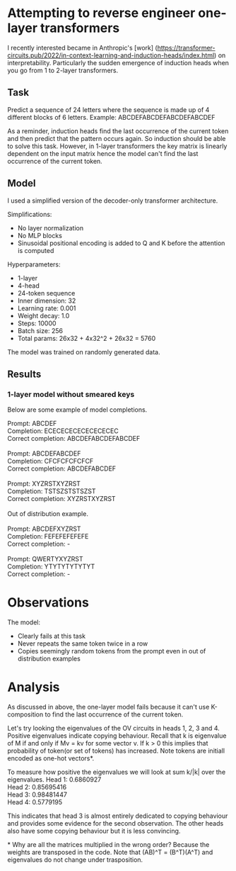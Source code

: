 # Attempting to reverse engineer one-layer transformers

I recently interested became in Anthropic's [work] (https://transformer-circuits.pub/2022/in-context-learning-and-induction-heads/index.html) on interpretability. Particularly the sudden emergence of induction heads when you go from 1 to 2-layer transformers. 

## Task

Predict a sequence of 24 letters where the sequence is made up of 4 different blocks of 6 letters. 
Example: ABCDEFABCDEFABCDEFABCDEF

As a reminder, induction heads find the last occurrence of the current token and then predict that the pattern occurs again. So induction should be able to solve this task. However, in 1-layer transformers the key matrix is linearly dependent on the input matrix hence the model can't find the last occurrence of the current token.

##  Model

I used a simplified version of the decoder-only transformer architecture.

Simplifications:
- No layer normalization
- No MLP blocks
- Sinusoidal positional encoding is added to Q and K before the attention is computed

Hyperparameters:
- 1-layer
- 4-head
- 24-token sequence
- Inner dimension: 32
- Learning rate: 0.001
- Weight decay: 1.0
- Steps: 10000
- Batch size: 256
- Total params: 26x32 + 4x32^2 + 26x32 = 5760

The model was trained on randomly generated data.

## Results

### 1-layer model without smeared keys

Below are some example of model completions. 

Prompt: ABCDEF<br />
Completion: ECECECECECECECECEC<br />
Correct completion: ABCDEFABCDEFABCDEF<br />
<br />
Prompt: ABCDEFABCDEF<br />
Completion: CFCFCFCFCFCF<br />
Correct completion: ABCDEFABCDEF<br />
<br />
Prompt: XYZRSTXYZRST<br />
Completion: TSTSZSTSTSZST<br />
Correct completion: XYZRSTXYZRST<br />
<br />
Out of distribution example.<br />
<br />
Prompt: ABCDEFXYZRST<br />
Completion: FEFEFEFEFEFE<br />
Correct completion: -<br />
<br />
Prompt: QWERTYXYZRST<br />
Completion: YTYTYTYTYTYT<br />
Correct completion: -<br />

# Observations
The model:
 - Clearly fails at this task
 - Never repeats the same token twice in a row
 - Copies seemingly random tokens from the prompt even in out of distribution examples

# Analysis

As discussed in above, the one-layer model fails because it can't use K-composition to find the last occurrence of the current token. 

Let's try looking the eigenvalues of the OV circuits in heads 1, 2, 3 and 4. Positive eigenvalues indicate copying behaviour. Recall that k is eigenvalue of M if and only if Mv = kv for some vector v. If k > 0 this implies that probability of token(or set of tokens) has increased. Note tokens are initiall encoded as one-hot vectors\*.

To measure how positive the eigenvalues we will look at sum k/|k| over the eigenvalues. 
Head 1: 0.6860927<br />
Head 2: 0.85695416<br />
Head 3: 0.98481447<br />
Head 4: 0.5779195<br />

This indicates that head 3 is almost entirely dedicated to copying behaviour and provides some evidence for the second observation. The other heads also have some copying behaviour but it is less convincing.


\* Why are all the matrices multiplied in the wrong order? Because the weights are transposed in the code.
Note that (AB)^T = (B^T)(A^T) and eigenvalues do not change under trasposition.